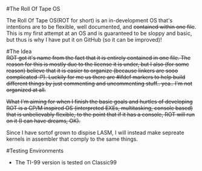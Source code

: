 #The Roll Of Tape OS

The Roll Of Tape OS(ROT for short) is an in-development OS that's intentions
are to be flexible, well documented, and ~~contained within one file~~. This is
my first attempt at an OS and is guaranteed to be sloppy and basic, but thus is
why I have put it on GitHub (so it can be improved)!

#The Idea  
~~ROT got it's name from the fact that it is entirely contained in one file. The
reason for this is mostly due to the license it is under, but I also (for some
reason) believe that it is easier to organize (because linkers are sooo
complicated :P). Luckily for me us there are #ifdef markers to help build
different things by just commenting and uncommenting stuff.. yea.. I'm not
organized at all.~~

~~What I'm aiming for when I finish the basic goals and hurtles of developing ROT
is a CP/M inspired OS (interpreted EXEs, multitasking, console based) that is
unbelievably flexible, to the point that if it has a console, ROT will run on it
(I can have dreams, OK).~~

Since I have sortof grown to dispise LASM,  I will instead make sepreate kernels
in assembler that comply to the same things.

#Testing Environments

 * The TI-99 version is tested on Classic99
